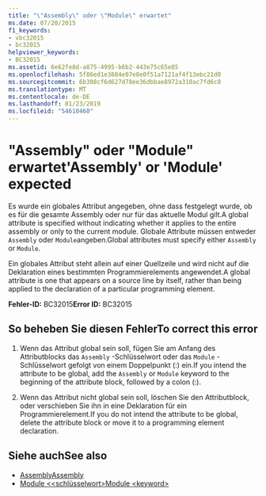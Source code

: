 ```yaml
---
title: "\"Assembly\" oder \"Module\" erwartet"
ms.date: 07/20/2015
f1_keywords:
- vbc32015
- bc32015
helpviewer_keywords:
- BC32015
ms.assetid: 6e62fe8d-a875-4995-b6b2-443e75c65e85
ms.openlocfilehash: 5f86ed1e3884e07e8e0f51a7121af4f13ebc21d0
ms.sourcegitcommit: 6b308cf6d627d78ee36dbbae8972a310ac7fd6c8
ms.translationtype: MT
ms.contentlocale: de-DE
ms.lasthandoff: 01/23/2019
ms.locfileid: "54610460"
---
```

# <a name="assembly-or-module-expected"></a><span data-ttu-id="c8e51-102">"Assembly" oder "Module" erwartet</span><span class="sxs-lookup"><span data-stu-id="c8e51-102">'Assembly' or 'Module' expected</span></span>
<span data-ttu-id="c8e51-103">Es wurde ein globales Attribut angegeben, ohne dass festgelegt wurde, ob es für die gesamte Assembly oder nur für das aktuelle Modul gilt.</span><span class="sxs-lookup"><span data-stu-id="c8e51-103">A global attribute is specified without indicating whether it applies to the entire assembly or only to the current module.</span></span> <span data-ttu-id="c8e51-104">Globale Attribute müssen entweder `Assembly` oder `Module`angeben.</span><span class="sxs-lookup"><span data-stu-id="c8e51-104">Global attributes must specify either `Assembly` or `Module`.</span></span>  
  
 <span data-ttu-id="c8e51-105">Ein globales Attribut steht allein auf einer Quellzeile und wird nicht auf die Deklaration eines bestimmten Programmierelements angewendet.</span><span class="sxs-lookup"><span data-stu-id="c8e51-105">A global attribute is one that appears on a source line by itself, rather than being applied to the declaration of a particular programming element.</span></span>  
  
 <span data-ttu-id="c8e51-106">**Fehler-ID:** BC32015</span><span class="sxs-lookup"><span data-stu-id="c8e51-106">**Error ID:** BC32015</span></span>  
  
## <a name="to-correct-this-error"></a><span data-ttu-id="c8e51-107">So beheben Sie diesen Fehler</span><span class="sxs-lookup"><span data-stu-id="c8e51-107">To correct this error</span></span>  
  
1.  <span data-ttu-id="c8e51-108">Wenn das Attribut global sein soll, fügen Sie am Anfang des Attributblocks das `Assembly` -Schlüsselwort oder das `Module` -Schlüsselwort gefolgt von einem Doppelpunkt (:) ein.</span><span class="sxs-lookup"><span data-stu-id="c8e51-108">If you intend the attribute to be global, add the `Assembly` or `Module` keyword to the beginning of the attribute block, followed by a colon (:).</span></span>  
  
2.  <span data-ttu-id="c8e51-109">Wenn das Attribut nicht global sein soll, löschen Sie den Attributblock, oder verschieben Sie ihn in eine Deklaration für ein Programmierelement.</span><span class="sxs-lookup"><span data-stu-id="c8e51-109">If you do not intend the attribute to be global, delete the attribute block or move it to a programming element declaration.</span></span>  
  
## <a name="see-also"></a><span data-ttu-id="c8e51-110">Siehe auch</span><span class="sxs-lookup"><span data-stu-id="c8e51-110">See also</span></span>
- [<span data-ttu-id="c8e51-111">Assembly</span><span class="sxs-lookup"><span data-stu-id="c8e51-111">Assembly</span></span>](../../visual-basic/language-reference/modifiers/assembly.md)
- [<span data-ttu-id="c8e51-112">Module \<<schlüsselwort></span><span class="sxs-lookup"><span data-stu-id="c8e51-112">Module \<keyword></span></span>](../../visual-basic/language-reference/modifiers/module-keyword.md)


